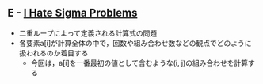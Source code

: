 ## E - [I Hate Sigma Problems](https://atcoder.jp/contests/abc371/tasks/abc371_e)

- 二重ループによって定義される計算式の問題
- 各要素a[i]が計算全体の中で，回数や組み合わせ数などの観点でどのように扱われるのか着目する
    - 今回は，a[i]を一番最初の値として含むような(i, j)の組み合わせを計算する